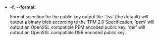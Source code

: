   * **-f**, **\--format**:

    Format selection for the public key output file. 'tss' (the default) will
    output a binary blob according to the TPM 2.0 Specification. 'pem' will
    output an OpenSSL compatible PEM encoded public key. 'der' will output an
    OpenSSL compatible DER encoded public key.
